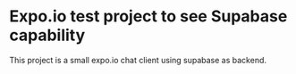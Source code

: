 # Expo.io test project to see Supabase capability

This project is a small expo.io chat client using supabase as backend.

###


